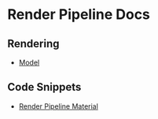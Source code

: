 # Render Pipeline Docs

## Rendering
- [Model](rendering/model)

## Code Snippets
- [Render Pipeline Material](snippets/rpmaterial)
